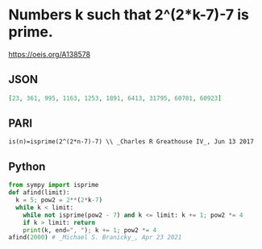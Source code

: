 # Numbers k such that 2^\(2\*k\-7\)\-7 is prime\.
https://oeis.org/A138578
## JSON
```JSON
[23, 361, 995, 1163, 1253, 1891, 6413, 31795, 60781, 60923]
```
## PARI
```PARI
is(n)=isprime(2^(2*n-7)-7) \\ _Charles R Greathouse IV_, Jun 13 2017
```
## Python
```Python
from sympy import isprime
def afind(limit):
  k = 5; pow2 = 2**(2*k-7)
  while k < limit:
    while not isprime(pow2 - 7) and k <= limit: k += 1; pow2 *= 4
    if k > limit: return
    print(k, end=", "); k += 1; pow2 *= 4
afind(2000) # _Michael S. Branicky_, Apr 23 2021
```
